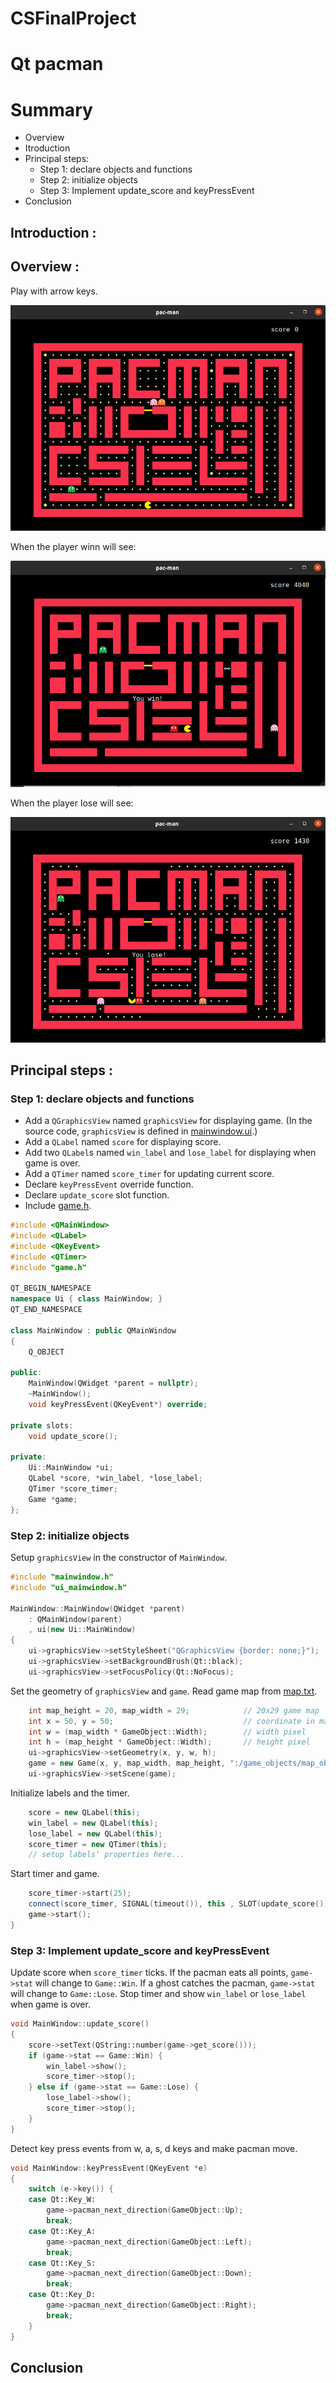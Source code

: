 # CSFinalProject
# Qt pacman
# Summary
- Overview
- Itroduction
- Principal steps:
  - Step 1: declare objects and functions
  - Step 2: initialize objects
  - Step 3: Implement update_score and keyPressEvent
- Conclusion

## Introduction :

 ## Overview :
 Play with arrow keys.
 
 <p align=center>
  
  <img src="CSFinalProject/src/game.jpeg">
  
 </p>

 When the player winn will see:
 <p align=center>
  
  <img src="CSFinalProject/src/winner.jpeg">
  
 </p>

 When the player lose will see:
 <p align=center>
  
  <img src="CSFinalProject/src/loser.jpeg">
  
 </p>

## Principal steps : 
### Step 1: declare objects and functions  
- Add a `QGraphicsView` named `graphicsView` for displaying game. (In the source code, `graphicsView` is defined in [mainwindow.ui](https://github.com/blueskyson/Qt-pac-man/blob/master/mainwindow.ui).)  
- Add a `QLabel` named `score` for displaying score.  
- Add two `QLabel`s named `win_label` and `lose_label` for displaying when game is over.  
- Add a `QTimer` named `score_timer` for updating current score.  
- Declare `keyPressEvent` override function.  
- Declare `update_score` slot function.  
- Include [game.h](https://github.com/blueskyson/Qt-pac-man/blob/master/source/game.h).

```cpp
#include <QMainWindow>
#include <QLabel>
#include <QKeyEvent>
#include <QTimer>
#include "game.h"

QT_BEGIN_NAMESPACE
namespace Ui { class MainWindow; }
QT_END_NAMESPACE

class MainWindow : public QMainWindow
{
    Q_OBJECT

public:
    MainWindow(QWidget *parent = nullptr);
    ~MainWindow();
    void keyPressEvent(QKeyEvent*) override;

private slots:
    void update_score();

private:
    Ui::MainWindow *ui;
    QLabel *score, *win_label, *lose_label;
    QTimer *score_timer;
    Game *game;
};
```

### Step 2: initialize objects

Setup `graphicsView` in the constructor of `MainWindow`.

```cpp
#include "mainwindow.h"
#include "ui_mainwindow.h"

MainWindow::MainWindow(QWidget *parent)
    : QMainWindow(parent)
    , ui(new Ui::MainWindow)
{
    ui->graphicsView->setStyleSheet("QGraphicsView {border: none;}");
    ui->graphicsView->setBackgroundBrush(Qt::black);
    ui->graphicsView->setFocusPolicy(Qt::NoFocus);
```

Set the geometry of `graphicsView` and `game`. Read game map from [map.txt](https://github.com/blueskyson/Qt-pac-man/blob/master/game_objects/map_objects/map.txt).

```cpp
    int map_height = 20, map_width = 29;            // 20x29 game map
    int x = 50, y = 50;                             // coordinate in mainwindow
    int w = (map_width * GameObject::Width);        // width pixel
    int h = (map_height * GameObject::Width);       // height pixel
    ui->graphicsView->setGeometry(x, y, w, h);
    game = new Game(x, y, map_width, map_height, ":/game_objects/map_objects/map.txt");
    ui->graphicsView->setScene(game);
```

Initialize labels and the timer.

```cpp
    score = new QLabel(this);
    win_label = new QLabel(this);
    lose_label = new QLabel(this);
    score_timer = new QTimer(this);
    // setup labels' properties here...
```

Start timer and game.

```cpp
    score_timer->start(25);
    connect(score_timer, SIGNAL(timeout()), this , SLOT(update_score()));
    game->start();
}
```

### Step 3: Implement update_score and keyPressEvent

Update score when `score_timer` ticks. If the pacman eats all points, `game->stat` will change to `Game::Win`. If a ghost catches the pacman, `game->stat` will change to `Game::Lose`. Stop timer and show `win_label` or `lose_label` when game is over.

```cpp
void MainWindow::update_score()
{
    score->setText(QString::number(game->get_score()));
    if (game->stat == Game::Win) {
        win_label->show();
        score_timer->stop();
    } else if (game->stat == Game::Lose) {
        lose_label->show();
        score_timer->stop();
    }
}
```

Detect key press events from w, a, s, d keys and make pacman move.

```cpp
void MainWindow::keyPressEvent(QKeyEvent *e)
{
    switch (e->key()) {
    case Qt::Key_W:
        game->pacman_next_direction(GameObject::Up);
        break;
    case Qt::Key_A:
        game->pacman_next_direction(GameObject::Left);
        break;
    case Qt::Key_S:
        game->pacman_next_direction(GameObject::Down);
        break;
    case Qt::Key_D:
        game->pacman_next_direction(GameObject::Right);
        break;
    }
}
```
## Conclusion

